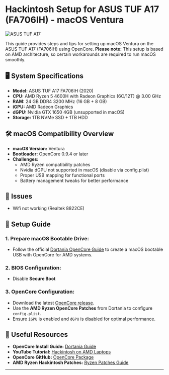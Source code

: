 # Hackintosh Setup for ASUS TUF A17 (FA706IH) - macOS Ventura

![ASUS TUF A17](https://dlcdnimgs.asus.com/websites/global/products/nrnskk69ahexwqhj/v1/features/images/desktop/02_performance_02.jpg)

This guide provides steps and tips for setting up macOS Ventura on the ASUS TUF A17 (FA706IH) using OpenCore. **Please note:** This setup is based on AMD architecture, so certain workarounds are required to run macOS smoothly.

## 🖥️ System Specifications

- **Model:** ASUS TUF A17 FA706IH (2020)
- **CPU:** AMD Ryzen 5 4600H with Radeon Graphics (6C/12T) @ 3.00 GHz
- **RAM:** 24 GB DDR4 3200 MHz (16 GB + 8 GB)
- **iGPU:** AMD Radeon Graphics
- **dGPU:** Nvidia GTX 1650 4GB (unsupported in macOS)
- **Storage:** 1TB NVMe SSD + 1TB HDD

## 🛠️ macOS Compatibility Overview

- **macOS Version:** Ventura
- **Bootloader:** OpenCore 0.9.4 or later
- **Challenges:**
  - AMD Ryzen compatibility patches
  - Nvidia dGPU not supported in macOS (disable via config.plist)
  - Proper USB mapping for functional ports
  - Battery management tweaks for better performance

## 🐞 Issues
- Wifi not working (Realtek 8822CE)

## 📝 Setup Guide

### 1. Prepare macOS Bootable Drive:
- Follow the official [Dortania OpenCore Guide](https://dortania.github.io/OpenCore-Install-Guide/) to create a macOS bootable USB with OpenCore for AMD systems.

### 2. BIOS Configuration:
- Disable **Secure Boot**

### 3. OpenCore Configuration:
- Download the latest [OpenCore release](https://github.com/acidanthera/OpenCorePkg).
- Use the **AMD Ryzen OpenCore Patches** from Dortania to configure `config.plist`.
- Ensure `iGPU` is enabled and `dGPU` is disabled for optimal performance.

## 🔗 Useful Resources

- **OpenCore Install Guide:** [Dortania Guide](https://dortania.github.io/OpenCore-Install-Guide/)
- **YouTube Tutorial:** [Hackintosh on AMD Laptops](https://www.youtube.com/watch?v=CdLvTaBCYyA&t=1312s)
- **OpenCore GitHub:** [OpenCore Package](https://github.com/acidanthera/OpenCorePkg)
- **AMD Ryzen Hackintosh Patches:** [Ryzen Patches Guide](https://dortania.github.io/OpenCore-Post-Install/universal/oc-patches.html)

---
